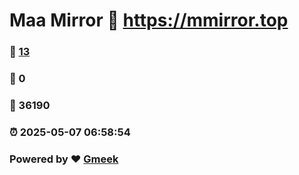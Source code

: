 # Maa Mirror :link: https://mmirror.top 
### :page_facing_up: [13](https://mmirror.top/tag.html) 
### :speech_balloon: 0 
### :hibiscus: 36190 
### :alarm_clock: 2025-05-07 06:58:54 
### Powered by :heart: [Gmeek](https://github.com/Meekdai/Gmeek)
